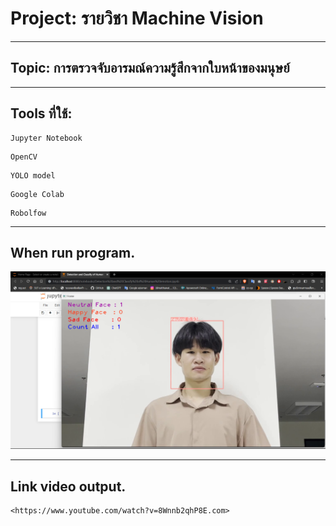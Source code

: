 # Project: รายวิชา Machine Vision
<hr/>

## Topic: การตรวจจับอารมณ์ความรู้สึกจากใบหน้าของมนุษย์
<hr/>

## Tools ที่ใช้:

```
Jupyter Notebook
```
```
OpenCV
```
```
YOLO model
```
```
Google Colab
```
```
Robolfow
```

<hr/>

## When run program.


![Photo](\image\photo-output-when-run-this-code.png)


<hr/>

## Link video output.
    <https://www.youtube.com/watch?v=8Wnnb2qhP8E.com>

    
